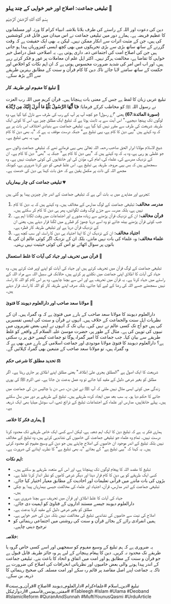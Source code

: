 ### تبلیغی جماعت: اصلاح اور خیر خواہی کے چند پہلو 🕌

بِسْمِ ٱللهِ ٱللهِ ٱلرَّحْمَٰنِ ٱلرَّحِيْمِ

دین کی دعوت اور اللہ کے راستے کی طرف بلانا بلاشبہ انبیاء کرام کا ورثہ اور مسلمانوں کا عظیم فریضہ ہے۔ ہمارے دور میں تبلیغی جماعت نے اس میدان میں قابل قدر کوششیں کی ہیں، جن کے مثبت اثرات سے انکار ممکن نہیں۔ لیکن یہ بھی ایک حقیقت ہے کہ وقت گزرنے کے ساتھ ساتھ بڑی سے بڑی تحریکوں میں بھی کچھ ایسی کمزوریاں پیدا ہو جاتی ہیں جن کی اصلاح امت کی اجتماعی ذمہ داری ہوتی ہے۔ یہ اصلاحی عمل دراصل خیر خواہی کا تقاضا ہے، مخالفت ہرگز نہیں۔ اکثر اہل علم ان معاملات پر غور و فکر کرتے رہے ہیں، اور اب اس امر کی شدید ضرورت محسوس ہوتی ہے کہ ان اہم نکات کو اخلاص اور حکمت کے ساتھ سامنے لایا جائے تاکہ دین کا کام قرآن و سنت کے مطابق بہترین طریقے سے آگے بڑھ سکے۔

#### تبلیغ کا مفہوم اور طریقہ کار 📢

تبلیغ عربی زبان کا لفظ ہے جس کے معنی بات پہنچانا ہیں۔ قرآن کریم میں اللہ رب العزت نے رسول اللہ ﷺ کو مخاطب کرکے فرمایا: **﴿يَا أَيُّهَا الرَّسُولُ بَلِّغْ مَا أُنزِلَ إِلَيْكَ مِن رَّبِّكَ﴾ (سورة المائدة:67)** یعنی "اے رسول! جو کچھ آپ پر آپ کے رب کی طرف سے نازل کیا گیا ہے، وہ لوگوں تک پہنچا دیجیے۔" اس آیت سے یہ ثابت ہوتا ہے کہ تبلیغ ایک مطلق چیز ہے، اس کا کوئی ایک طریقہ شریعت کی طرف سے مقرر نہیں کیا گیا ہے۔ تبلیغی جماعت سے بنیادی اختلاف اس بات پر ہے کہ وہ کہتے ہیں "یہی دین کا کام ہے، یہی تبلیغ ہے" جبکہ درست موقف یہ ہے کہ "یہ بھی دین کا کام ہے، یہ بھی تبلیغ ہے۔"

شیخ الاسلام مولانا ابرار الحق صاحب رحمہ اللہ تعالیٰ بھی یہی فرماتے تھے کہ تبلیغی جماعت والوں سے جو غلطی ہو رہی ہے، وہ یہ کہ وہ کہتے ہیں کہ "یہی دین کا کام ہے" جبکہ یہ "بھی" دین کا کام ہے۔ ان کے نزدیک مدرسے کی، علماء کی، امام کی، مؤذن کی اور خانقاہوں کی کوئی حیثیت نہیں ہے۔ وہ سمجھتے ہیں کہ بس یہی مروجہ طریقہ ہی تبلیغ ہے۔ اس غلط فہمی کو دور کرنا ضروری ہے، کیونکہ مجھے اللہ کی ذات پر مکمل یقین ہے کہ حق بات کہنا ہی دین کی خدمت ہے۔

#### تبلیغی جماعت کی چار بیماریاں 💔

تجربے اور مشاہدے میں یہ بات آئی ہے کہ تبلیغی جماعت کے اندر چار چیزیں پیدا ہو گئی ہیں:

1.  **مدرسہ مخالف:** تبلیغی جماعت کے لوگ مدارس کے مخالف ہیں۔ وہ کہتے ہیں کہ یہ دین کا کام نہیں ہے، بلکہ مدرسہ سے جڑے لوگ وقت لگوائیں، پھر ہی دین کا کام کر سکتے ہیں۔
2.  **قرآن مخالف:** ان کے نزدیک قرآن پڑھنے سے زیادہ مشورے اور اجتماعات میں وقت لگانا اہم ہے۔ جب کوئی قرآن پڑھنے بیٹھ جائے تو وہ اسے دریا چھوڑ کر قطرے میں لگنا قرار دیتے ہیں، یعنی ان کے نزدیک قرآن دریا ہے اور تبلیغی طریقہ کار قطرہ ہے۔
3.  **اجتہاد مخالف:** ان کے نزدیک ان کا اپنا اجتہاد ہی دین کا راستہ اور سب کچھ ہے۔
4.  **علماء مخالف:** وہ علماء کی بات نہیں مانتے، بلکہ ان کے نزدیک اگر کوئی عالم ان کی باتوں پر سوال اٹھائے تو اس کی کوئی حیثیت نہیں رہتی۔

#### قرآن میں تحریف اور جہاد کی آیات کا غلط استعمال 📖

تبلیغی جماعت کے لوگ قرآن میں تحریف کرتے ہیں اور جہاد کی آیات کو اپنے اوپر فٹ کرتے ہیں۔ وہ جہاد کی آیات کا اطلاق اپنی جماعت میں نکلنے پر کرتے ہیں، حالانکہ فی سبیل اللہ سے مراد اللہ کے راستے میں جہاد کرنا ہے۔ یہ قرآن میں تحریف ہے اور اس سے بچنا چاہیے۔ وہ ہر اس کام کو اللہ کا راستہ نہیں سمجھتے جسے اللہ کی رضا کے لیے کیا جائے، بلکہ صرف اپنے طریقہ کار کو اللہ کا راستہ قرار دیتے ہیں۔

#### مولانا سعد صاحب اور دارالعلوم دیوبند کا فتویٰ 📜

دارالعلوم دیوبند کا مولانا سعد صاحب کے بارے میں فتویٰ ہے کہ وہ گمراہ ہیں۔ ان کے نظریات اہل سنت والجماعت کے خلاف ہیں۔ انہوں نے قرآن و سنت کی ایسی تفسیریں کی ہیں جو آج تک کسی عالم نے نہیں کیں۔ یہاں تک کہ انہوں نے اپنی بعض تقریروں میں نبیوں کی توہین کی ہے۔ مثال کے طور پر، حضرت موسیٰ علیہ السلام کے واقعے کو غلط طریقے سے بیان کیا۔ جب جماعت کا امیر گمراہ ہوگا تو جماعت کیسے حق پر رہ سکتی ہے؟ دارالعلوم دیوبند کا فتویٰ مولانا مودودی اور جماعت اسلامی کے بارے میں بھی ہے کہ وہ گمراہ ہیں، تو مولانا سعد صاحب کے متبعین بھی گمراہ کہلائیں گے۔

#### تحدید مطلق کا شرعی حکم ⚖️

شریعت کا ایک اصول ہے "المطلق یجری علیٰ اِطلاقہ" یعنی مطلق اپنے اطلاق پر جاری رہتا ہے۔ اگر مطلق کو بغیر شرعی دلیل کے مقید کیا جائے تو وہ عمل بدعت بن جاتا ہے۔ نبی اکرم ﷺ کی پوری زندگی میں کوئی ایسی مثال نہیں ملتی کہ آپ ﷺ نے تین دن، دس دن یا چالیس دن کی جماعت میں جانے کا حکم دیا ہو۔ یہ سب بعد میں ایجاد کردہ طریقے ہیں۔ تبلیغ کے طریقے ہر دور میں بدل سکتے ہیں۔ پہلے خانقاہیں، مدارس اور علماء کے اجتماعات تبلیغ کے ذرائع تھے، اب سوشل میڈیا بھی ایک ذریعہ ہے۔

#### ہماری فکر کا خلاصہ 🌟

ہماری فکر یہ ہے کہ تبلیغ دین کا ایک اہم شعبہ ہے، لیکن اسے کسی ایک خاص طریقے تک محدود کرنا درست نہیں۔ تمام وہ علماء جو تبلیغی جماعت کی خامیوں کی نشاندہی کرتے ہیں، وہ تبلیغ کے مخالف نہیں بلکہ تبلیغ کے اندر موجود ان خامیوں کی اصلاح چاہتے ہیں جو دین کے وسیع مفہوم کو محدود کرتی ہیں۔ یہ کہنا کہ "یہی تبلیغ ہے" کے بجائے "یہ بھی تبلیغ ہے" کا نظریہ اپنانے کی ضرورت ہے۔

**اہم نکات:**

* تبلیغ کا مقصد اللہ کا پیغام لوگوں تک پہنچانا ہے، اور اس کے متعدد طریقے ہو سکتے ہیں۔
* کسی ایک طریقے کو ہی دین کا کام قرار دینا اور دیگر شرعی کاموں کو نظر انداز کرنا غلط ہے۔
* بڑوں کی بات ماننے میں قرآنی تعلیمات اور احادیث کے مطابق معیار اختیار کیا جائے۔
* تبلیغی جماعت کے اندر مدارس، قرآن، اجتہاد اور علماء کی مخالفت جیسی بیماریاں پیدا ہو چکی ہیں۔
* جہاد کی آیات کا غلط اطلاق اور قرآن میں تحریف سے بچنا ضروری ہے۔
* دارالعلوم دیوبند جیسے مستند اداروں کے فتاویٰ کو اہمیت دی جائے۔
* مطلق کو بغیر شرعی دلیل کے مقید کرنا بدعت ہے۔
* اصلاح کی نیت سے خامیوں کی نشاندہی تبلیغ کی مخالفت نہیں بلکہ دین کی خیر خواہی ہے۔
* ہمیں انفرادی رائے کے بجائے قرآن و سنت کی روشنی میں اجتماعی رہنمائی کو ترجیح دینی چاہیے۔

**خلاصہ:**

یہ ضروری ہے کہ ہم تبلیغ کے وسیع مفہوم کو سمجھیں اور اسے کسی خاص گروہ یا طریقے تک محدود نہ کریں۔ دین کا پیغام پہنچانے کے لیے ہر وہ جائز طریقہ قابل قبول ہے جو قرآن و سنت کے مطابق ہو اور امت میں اتفاق و اتحاد کا باعث بنے۔ تبلیغی جماعت کے اندر پیدا ہونے والی بعض خامیوں اور نظریاتی انحرافات کی اصلاح کی ضرورت ہے تاکہ یہ جماعت اپنے اصل مقاصد پر قائم رہ سکے اور امت مسلمہ کی صحیح رہنمائی کا ذریعہ بن سکے۔

#تبلیغ #دین_اسلام #علماءکرام #دارالعلوم_دیوبند #اصلاح #قرآن_و_سنت #مفتی_یونس_قاسمی #اردوآرٹیکل
#Tableegh #Islam #Ulama #Deoband #IslamicReform #QuranAndSunnah #MuftiYounusQasmi #UrduArticle